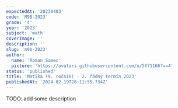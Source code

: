 ```yaml
---
expectedAt: '20230403'
code: 'M9B-2023'
grade: '4'
year: '2023'
subject: 'math'
coverImage: ''
description: ''
slug: 'm9b-2023'
author:
  name: 'Roman Samec'
  picture: 'https://avatars.githubusercontent.com/u/5671166?v=4'
status: 'published'
title: 'Matika (9. ročník) - 2. řádný termín 2023'
publishedAt: '2024-02-19T20:11:55.734Z'
---
```


TODO: add some description